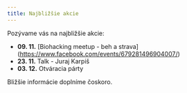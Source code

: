 ```yaml
---
title: Najbližšie akcie
---
```

P﻿ozývame vás na najbližšie akcie:



- **09. 11.** [Biohacking meetup - beh a strava](https://www.facebook.com/events/679281496904007/)
- **23. 11.** Talk - Juraj Karpiš
- **03. 12.** Otváracia párty



Bližšie informácie doplníme čoskoro.